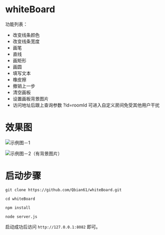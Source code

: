 # whiteBoard

功能列表：

- 改变线条颜色
- 改变线条宽度
- 画笔
- 直线
- 画矩形
- 画圆
- 填写文本
- 橡皮擦
- 撤销上一步
- 清空画板
- 设置画板背景图片
- 访问地址后跟上查询参数 ?id=roomId 可进入自定义房间免受其他用户干扰

# 效果图

![示例图－1](https://raw.githubusercontent.com/Qbian61/whiteBoard/master/%E6%88%AA%E5%9B%BE/whiteboard-1.jpeg)

![示例图－2（有背景图片）](https://raw.githubusercontent.com/Qbian61/whiteBoard/master/%E6%88%AA%E5%9B%BE/whiteboard-2.jpeg)

# 启动步骤

```
git clone https://github.com/Qbian61/whiteBoard.git

cd whiteBoard

npm install

node server.js
```

启动成功后访问 ```http://127.0.0.1:8082``` 即可。
